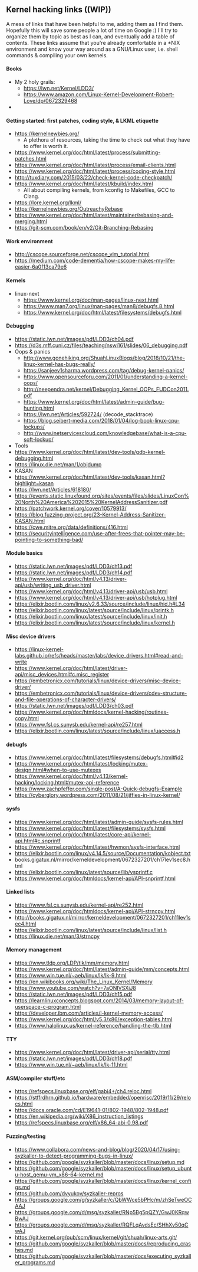 ## Kernel hacking links ((WIP))
A mess of links that have been helpful to me, adding them as I find them.  Hopefully this will save some people a lot of time on Google :) 
I'll try to organize them by topic as best as I can, and eventually add a table of contents.
These links assume that you're already comfortable in a *NIX environment and know your way around as a GNU/Linux user, i.e. shell commands & compiling your own kernels.

#### Books
- My 2 holy grails:
  - https://lwn.net/Kernel/LDD3/
  - https://www.amazon.com/Linux-Kernel-Development-Robert-Love/dp/0672329468
 - 
 
#### Getting started: first patches, coding style, & LKML etiquette
- https://kernelnewbies.org/
  - A plethora of resources, taking the time to check out what they have to offer is worth it. 
- https://www.kernel.org/doc/html/latest/process/submitting-patches.html
- https://www.kernel.org/doc/html/latest/process/email-clients.html
- https://www.kernel.org/doc/html/latest/process/coding-style.html
- http://tuxdiary.com/2015/03/22/check-kernel-code-checkpatch/
- https://www.kernel.org/doc/html/latest/kbuild/index.html
  - All about compiling kernels, from kconfig to Makefiles, GCC to Clang.
- https://lore.kernel.org/lkml/
- https://kernelnewbies.org/OutreachyRebase
- https://www.kernel.org/doc/html/latest/maintainer/rebasing-and-merging.html
- https://git-scm.com/book/en/v2/Git-Branching-Rebasing

#### Work environment
- http://cscope.sourceforge.net/cscope_vim_tutorial.html
- https://medium.com/code-dementia/how-cscope-makes-my-life-easier-6a0f13ca79e6

#### Kernels
- linux-next
  - https://www.kernel.org/doc/man-pages/linux-next.html
  - https://www.man7.org/linux/man-pages/man8/debugfs.8.html
  - https://www.kernel.org/doc/html/latest/filesystems/debugfs.html

#### Debugging
- https://static.lwn.net/images/pdf/LDD3/ch04.pdf
- https://d3s.mff.cuni.cz/files/teaching/nswi161/slides/06_debugging.pdf
- Oops & panics
  - http://www.gonehiking.org/ShuahLinuxBlogs/blog/2018/10/21/the-linux-kernel-has-bugs-really/
  - https://sanjeev1sharma.wordpress.com/tag/debug-kernel-panics/
  - https://www.opensourceforu.com/2011/01/understanding-a-kernel-oops/
  - http://neependra.net/kernel/Debugging_Kernel_OOPs_FUDCon2011.pdf
  - https://www.kernel.org/doc/html/latest/admin-guide/bug-hunting.html
  - https://lwn.net/Articles/592724/ (decode_stacktrace)
  - https://blog.seibert-media.com/2018/01/04/log-book-linux-cpu-lockups/
  - http://www.inetservicescloud.com/knowledgebase/what-is-a-cpu-soft-lockup/
 - Tools
  - https://www.kernel.org/doc/html/latest/dev-tools/gdb-kernel-debugging.html
  - https://linux.die.net/man/1/objdump
 - KASAN
  - https://www.kernel.org/doc/html/latest/dev-tools/kasan.html?highlight=kasan
  - https://lwn.net/Articles/618180/
  - https://events.static.linuxfound.org/sites/events/files/slides/LinuxCon%20North%20America%202015%20KernelAddressSanitizer.pdf
  - https://patchwork.kernel.org/cover/10579913/
  - https://blog.fuzzing-project.org/23-Kernel-Address-Sanitizer-KASAN.html
  - https://cwe.mitre.org/data/definitions/416.html
  - https://securityintelligence.com/use-after-frees-that-pointer-may-be-pointing-to-something-bad/

#### Module basics
- https://static.lwn.net/images/pdf/LDD3/ch13.pdf
- https://static.lwn.net/images/pdf/LDD3/ch14.pdf
- https://www.kernel.org/doc/html/v4.13/driver-api/usb/writing_usb_driver.html
- https://www.kernel.org/doc/html/v4.13/driver-api/usb/usb.html
- https://www.kernel.org/doc/html/v4.13/driver-api/usb/hotplug.html
- https://elixir.bootlin.com/linux/v2.6.33/source/include/linux/hid.h#L34
- https://elixir.bootlin.com/linux/latest/source/include/linux/printk.h
- https://elixir.bootlin.com/linux/latest/source/include/linux/init.h
- https://elixir.bootlin.com/linux/latest/source/include/linux/kernel.h

#### Misc device drivers
- https://linux-kernel-labs.github.io/refs/heads/master/labs/device_drivers.html#read-and-write
- https://www.kernel.org/doc/html/latest/driver-api/misc_devices.html#c.misc_register
- https://embetronicx.com/tutorials/linux/device-drivers/misc-device-driver/
- https://embetronicx.com/tutorials/linux/device-drivers/cdev-structure-and-file-operations-of-character-drivers/
- https://static.lwn.net/images/pdf/LDD3/ch03.pdf
- https://www.kernel.org/doc/htmldocs/kernel-hacking/routines-copy.html
- https://www.fsl.cs.sunysb.edu/kernel-api/re257.html
- https://elixir.bootlin.com/linux/latest/source/include/linux/uaccess.h

#### debugfs
- https://www.kernel.org/doc/html/latest/filesystems/debugfs.html#id2
- https://www.kernel.org/doc/html/latest/locking/mutex-design.html#when-to-use-mutexes
- https://www.kernel.org/doc/html/v4.13/kernel-hacking/locking.html#mutex-api-reference
- https://www.zachpfeffer.com/single-post/A-Quick-debugfs-Example
- https://cyberglory.wordpress.com/2011/08/21/jiffies-in-linux-kernel/

#### sysfs
- https://www.kernel.org/doc/html/latest/admin-guide/sysfs-rules.html
- https://www.kernel.org/doc/html/latest/filesystems/sysfs.html
- https://www.kernel.org/doc/html/latest/core-api/kernel-api.html#c.snprintf
- https://www.kernel.org/doc/html/latest/hwmon/sysfs-interface.html
- https://elixir.bootlin.com/linux/v4.14.5/source/Documentation/kobject.txt
- books.gigatux.nl/mirror/kerneldevelopment/0672327201/ch17lev1sec8.html
- https://elixir.bootlin.com/linux/latest/source/lib/vsprintf.c
- https://www.kernel.org/doc/htmldocs/kernel-api/API-snprintf.html

#### Linked lists
- https://www.fsl.cs.sunysb.edu/kernel-api/re252.html
- https://www.kernel.org/doc/htmldocs/kernel-api/API-strncpy.html
- http://books.gigatux.nl/mirror/kerneldevelopment/0672327201/ch11lev1sec4.html
- https://elixir.bootlin.com/linux/latest/source/include/linux/list.h
- https://linux.die.net/man/3/strncpy

#### Memory management
- https://www.tldp.org/LDP/tlk/mm/memory.html
- https://www.kernel.org/doc/html/latest/admin-guide/mm/concepts.html
- https://www.win.tue.nl/~aeb/linux/lk/lk-9.html
- https://en.wikibooks.org/wiki/The_Linux_Kernel/Memory
- https://www.youtube.com/watch?v=7aONIVSXiJ8
- https://static.lwn.net/images/pdf/LDD3/ch15.pdf
- https://learnlinuxconcepts.blogspot.com/2014/03/memory-layout-of-userspace-c-program.html
- https://developer.ibm.com/articles/l-kernel-memory-access/
- https://www.kernel.org/doc/html/v5.3/x86/exception-tables.html
- https://www.halolinux.us/kernel-reference/handling-the-tlb.html

#### TTY
- https://www.kernel.org/doc/html/latest/driver-api/serial/tty.html
- https://static.lwn.net/images/pdf/LDD3/ch18.pdf
- https://www.win.tue.nl/~aeb/linux/lk/lk-11.html

#### ASM/compiler stuff/etc
- https://refspecs.linuxbase.org/elf/gabi4+/ch4.reloc.html
- https://stffrdhrn.github.io/hardware/embedded/openrisc/2019/11/29/relocs.html
- https://docs.oracle.com/cd/E19641-01/802-1948/802-1948.pdf
- https://en.wikipedia.org/wiki/X86_instruction_listings
- https://refspecs.linuxbase.org/elf/x86_64-abi-0.98.pdf

#### Fuzzing/testing
- https://www.collabora.com/news-and-blog/blog/2020/04/17/using-syzkaller-to-detect-programming-bugs-in-linux/
- https://github.com/google/syzkaller/blob/master/docs/linux/setup.md
- https://github.com/google/syzkaller/blob/master/docs/linux/setup_ubuntu-host_qemu-vm_x86-64-kernel.md
- https://github.com/google/syzkaller/blob/master/docs/linux/kernel_configs.md
- https://github.com/dvyukov/syzkaller-repros
- https://groups.google.com/g/syzkaller/c/QbWWce5bPHc/m/zhSeTweOCAAJ
- https://groups.google.com/d/msg/syzkaller/RNp5Bg5pQZY/GwJ0KRqwBwAJ
- https://groups.google.com/d/msg/syzkaller/RQFLqAvdsEc/SHhXv50qCwAJ
- https://git.kernel.org/pub/scm/linux/kernel/git/shuah/linux-arts.git/
- https://github.com/google/syzkaller/blob/master/docs/reproducing_crashes.md
- https://github.com/google/syzkaller/blob/master/docs/executing_syzkaller_programs.md
